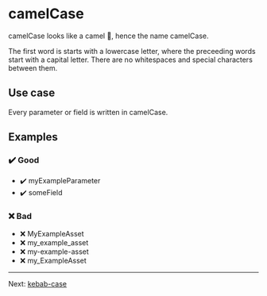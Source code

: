 # camelCase

camelCase looks like a camel 🐪, hence the name camelCase.

The first word is starts with a lowercase letter, where the preceeding words start with a capital letter. There are no whitespaces and special characters between them.

## Use case

Every parameter or field is written in camelCase.

## Examples

### ✔️ Good

- ✔️ myExampleParameter
- ✔️ someField

### ❌ Bad

- ❌ MyExampleAsset
- ❌ my_example_asset
- ❌ my-example-asset
- ❌ my_ExampleAsset

---

Next: [kebab-case](kebab-case)